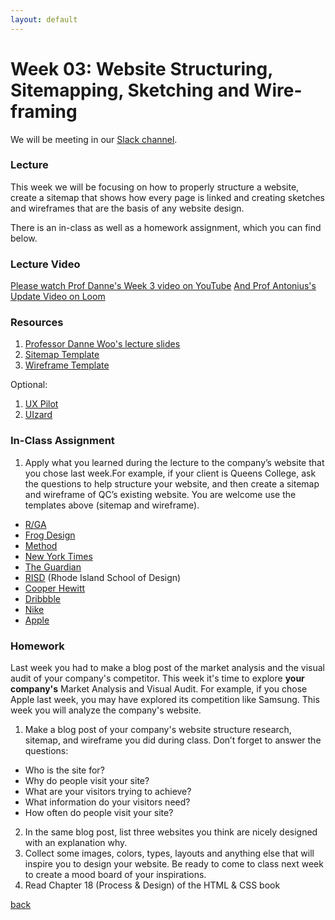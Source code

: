 ```yaml
---
layout: default
---
```


# Week 03: Website Structuring, Sitemapping, Sketching and Wire-framing

We will be meeting in our [Slack channel](https://qc-design.slack.com/archives/C07H6BMBFAQ).

### Lecture

This week we will be focusing on how to properly structure a website, create a sitemap that shows how every page is linked and creating sketches and wireframes that are the basis of any website design.

There is an in-class as well as a homework assignment, which you can find below.

### Lecture Video

[Please watch Prof Danne's Week 3 video on YouTube](https://youtu.be/QKcN_z8rm3U?si=AMrkxnHDREj5cTGG)
[And Prof Antonius's Update Video on Loom](https://www.loom.com/share/ba7a2095e04b497e92653b184071f975?sid=5f11c8c8-22c2-47f2-96df-e40429bc5445)

### Resources
1. [Professor Danne Woo's lecture slides](https://teaching-files.s3.us-east-2.amazonaws.com/webdesign/Week03/webdesign_week03.pdf)
2. [Sitemap Template](https://teaching-files.s3.us-east-2.amazonaws.com/webdesign/Week03/qc_sitemap_good.pdf)
3. [Wireframe Template](https://teaching-files.s3.us-east-2.amazonaws.com/webdesign/Week03/qc_wireframe.pdf)

Optional:

1. [UX Pilot](https://uxpilot.ai/)
2. [UIzard](https://uizard.io/)

### In-Class Assignment
1. Apply what you learned during the lecture to the company’s website that you chose last week.For example, if your client is Queens College, ask the questions to help structure your website, and then create a sitemap and wireframe of QC’s existing website. You are welcome use the templates above (sitemap and wireframe).

- [R/GA](https://www.rga.com)
- [Frog Design](https://www.frog.co)
- [Method](https://www.method.com)
- [New York Times](https://www.nytimes.com)
- [The Guardian](https://www.theguardian.com)
- [RISD](https://www.risd.edu) (Rhode Island School of Design)
- [Cooper Hewitt](https://www.cooperhewitt.org)
- [Dribbble](https://dribbble.com)
- [Nike](https://www.nike.com)
- [Apple](https://www.apple.com)


### Homework
Last week you had to make a blog post of the market analysis and the visual audit of your company's competitor. This week it's time to explore **your company's** Market Analysis and Visual Audit. For example, if you chose Apple last week, you may have explored its competition like Samsung. This week you will analyze the company's website.

1. Make a blog post of your company's website structure research, sitemap, and wireframe you did during class. Don’t forget to answer the questions:
  - Who is the site for?
  - Why do people visit your site?
  - What are your visitors trying to achieve?
  - What information do your visitors need?
  - How often do people visit your site?
2. In the same blog post, list three websites you think are nicely designed with an explanation why.
3. Collect some images, colors, types, layouts and anything else that will inspire you to design your website. Be ready to come to class next week to create a mood board of your inspirations.
4. Read Chapter 18 (Process & Design) of the HTML & CSS book 


[back](./)
